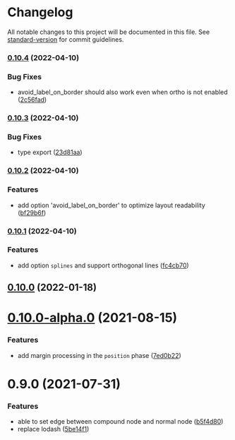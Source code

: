 # Changelog

All notable changes to this project will be documented in this file. See [standard-version](https://github.com/conventional-changelog/standard-version) for commit guidelines.

### [0.10.4](https://github.com/hikerpig/dagre-layout/compare/v0.10.3...v0.10.4) (2022-04-10)


### Bug Fixes

* avoid_label_on_border should also work even when ortho is not enabled ([2c56fad](https://github.com/hikerpig/dagre-layout/commit/2c56fad613cf988e30c12b0d1676225e3e9cd5b9))

### [0.10.3](https://github.com/hikerpig/dagre-layout/compare/v0.10.2...v0.10.3) (2022-04-10)


### Bug Fixes

* type export ([23d81aa](https://github.com/hikerpig/dagre-layout/commit/23d81aa0adc74664f0fe43352d3e287a3f227172))

### [0.10.2](https://github.com/hikerpig/dagre-layout/compare/v0.10.1...v0.10.2) (2022-04-10)


### Features

* add option 'avoid_label_on_border' to optimize layout readability ([bf29b6f](https://github.com/hikerpig/dagre-layout/commit/bf29b6f741f8b263476e7fa4fd7e7dbe2d7f8c48))

### [0.10.1](https://github.com/hikerpig/dagre-layout/compare/v0.10.0-alpha.0...v0.10.1) (2022-04-10)


### Features

* add option `splines` and support orthogonal lines ([fc4cb70](https://github.com/hikerpig/dagre-layout/commit/fc4cb701a6a25f0db8e9650e419154e710a292a3))

## [0.10.0](https://github.com/hikerpig/dagre-layout/compare/v0.10.0-alpha.0...v0.10.0) (2022-01-18)

# [0.10.0-alpha.0](https://github.com/hikerpig/dagre-layout/compare/v0.9.0...v0.10.0-alpha.0) (2021-08-15)


### Features

* add margin processing in the `position` phase ([7ed0b22](https://github.com/hikerpig/dagre-layout/commit/7ed0b22ebbf099610707eb51ead5bebcf5d3d753))



# 0.9.0 (2021-07-31)


### Features

* able to set edge between compound node and normal node ([b5f4d80](https://github.com/hikerpig/dagre-layout/commit/b5f4d8002303e26bf725ab58cc1d8874c0b012d0))
* replace lodash ([5be14f1](https://github.com/hikerpig/dagre-layout/commit/5be14f125b788b263bdc2771dc14fa22cdca7bf8))
